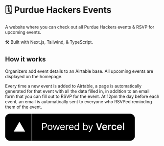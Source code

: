 # 🗓 Purdue Hackers Events

A website where you can check out all Purdue Hackers events & RSVP for upcoming events.

🛠 Built with Next.js, Tailwind, & TypeScript.

## How it works
Organizers add event details to an Airtable base. All upcoming events are displayed on the homepage.

Every time a new event is added to Airtable, a page is automatically generated for that event with all the data filled in, in addition to an email form that you can fill out to RSVP for the event. At 12pm the day before each event, an email is automatically sent to everyone who RSVPed reminding them of the event.

[![Powered by Vercel](public/powered-by-vercel.svg)](https://vercel.com?utm_source=purdue-hackers&utm_campaign=oss)
